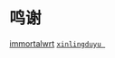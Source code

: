 # 鸣谢
 [immortalwrt](https://github.com/immortalwrt/immortalwrt) [`xinlingduyu `](https://github.com/xinlingduyu/build-openwrt)
